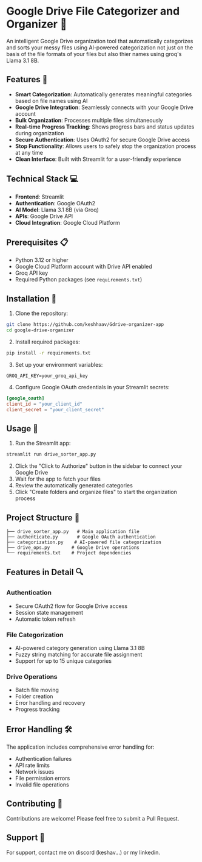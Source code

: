 # Google Drive File Categorizer and Organizer 📁

An intelligent Google Drive organization tool that automatically categorizes and sorts your messy files using AI-powered categorization not just on the basis of the file formats of your files but also thier names using groq's Llama 3.1 8B.

## Features 🚀

- **Smart Categorization**: Automatically generates meaningful categories based on file names using AI
- **Google Drive Integration**: Seamlessly connects with your Google Drive account
- **Bulk Organization**: Processes multiple files simultaneously
- **Real-time Progress Tracking**: Shows progress bars and status updates during organization
- **Secure Authentication**: Uses OAuth2 for secure Google Drive access
- **Stop Functionality**: Allows users to safely stop the organization process at any time
- **Clean Interface**: Built with Streamlit for a user-friendly experience

## Technical Stack 💻

- **Frontend**: Streamlit
- **Authentication**: Google OAuth2
- **AI Model**: Llama 3.1 8B (via Groq)
- **APIs**: Google Drive API
- **Cloud Integration**: Google Cloud Platform

## Prerequisites 📋

- Python 3.12 or higher
- Google Cloud Platform account with Drive API enabled
- Groq API key
- Required Python packages (see `requirements.txt`)

## Installation 🔧

1. Clone the repository:
```bash
git clone https://github.com/keshhaav/Gdrive-organizer-app
cd google-drive-organizer
```

2. Install required packages:
```bash
pip install -r requirements.txt
```

3. Set up your environment variables:
```
GROQ_API_KEY=your_groq_api_key
```

4. Configure Google OAuth credentials in your Streamlit secrets:
```toml
[google_oauth]
client_id = "your_client_id"
client_secret = "your_client_secret"
```

## Usage 🎯

1. Run the Streamlit app:
```bash
streamlit run drive_sorter_app.py
```

2. Click the "Click to Authorize" button in the sidebar to connect your Google Drive
3. Wait for the app to fetch your files
4. Review the automatically generated categories
5. Click "Create folders and organize files" to start the organization process

## Project Structure 📂

```
├── drive_sorter_app.py   # Main application file
├── authenticate.py       # Google OAuth authentication
├── categorization.py    # AI-powered file categorization
├── drive_ops.py        # Google Drive operations
└── requirements.txt    # Project dependencies
```

## Features in Detail 🔍

### Authentication
- Secure OAuth2 flow for Google Drive access
- Session state management
- Automatic token refresh

### File Categorization
- AI-powered category generation using Llama 3.1 8B
- Fuzzy string matching for accurate file assignment
- Support for up to 15 unique categories

### Drive Operations
- Batch file moving
- Folder creation
- Error handling and recovery
- Progress tracking

## Error Handling 🛠️

The application includes comprehensive error handling for:
- Authentication failures
- API rate limits
- Network issues
- File permission errors
- Invalid file operations

## Contributing 🤝

Contributions are welcome! Please feel free to submit a Pull Request.


## Support 💬

For support, contact me on discord (keshav._._.) or my linkedin.
